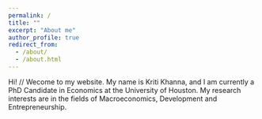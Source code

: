 ```yaml
---
permalink: /
title: ""
excerpt: "About me"
author_profile: true
redirect_from: 
  - /about/
  - /about.html
---
```


Hi! //
Wecome to my website. My name is Kriti Khanna, and I am currently a PhD Candidate in Economics at the University of Houston. My research interests are in the fields of Macroeconomics, Development and Entrepreneurship.




